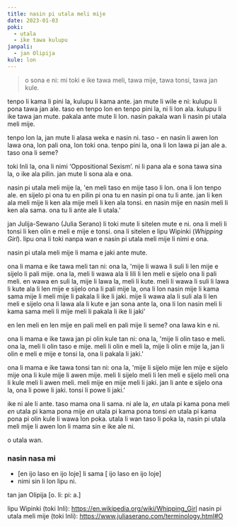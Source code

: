 ```yaml
---
title: nasin pi utala meli mije
date: 2023-01-03
poki:
  - utala
  - ike tawa kulupu
janpali:
  - jan Olipija
kule: lon
---
```


> o sona e ni: mi toki e ike tawa meli, tawa mije, tawa tonsi, tawa jan kule.

tenpo li kama li pini la, kulupu li kama ante. jan mute li wile e ni: kulupu li pona tawa jan ale. taso en tenpo lon en tenpo pini la, ni li lon ala. kulupu li ike tawa jan mute. pakala ante mute li lon. nasin pakala wan li nasin pi utala meli mije.

tenpo lon la, jan mute li alasa weka e nasin ni. taso - en nasin li awen lon lawa ona, lon pali ona, lon toki ona. tenpo pini la, ona li lon lawa pi jan ale a. taso ona li seme?

toki Inli la, ona li nimi ‘Oppositional Sexism’. ni li pana ala e sona tawa sina la, o ike ala pilin. jan mute li sona ala e ona.

nasin pi utala meli mije la, 'en meli taso en mije taso li lon. ona li lon tenpo ale. en sijelo pi ona tu en pilin pi ona tu en nasin pi ona tu li ante. jan li ken ala meli mije li ken ala mije meli li ken ala tonsi. en nasin mije en nasin meli li ken ala sama. ona tu li ante ale li utala.'

jan Julija-Sewano (Julia Serano) li toki mute li sitelen mute e ni. ona li meli li tonsi li ken olin e meli e mije e tonsi. ona li sitelen e lipu Wipinki (*Whipping Girl*). lipu ona li toki nanpa wan e nasin pi utala meli mije li nimi e ona.

nasin pi utala meli mije li mama e jaki ante mute.

ona li mama e ike tawa meli tan ni: ona la, 'mije li wawa li suli li len mije e sijelo li pali mije. ona la, meli li wawa ala li lili li len meli e sijelo ona li pali meli. en wawa en suli la, mije li lawa la, meli li kute. meli li wawa li suli li lawa li kute ala li len mije e sijelo ona li pali mije la, ona li lon nasin mije li kama sama mije li meli mije li pakala li ike li jaki. mije li wawa ala li suli ala li len meli e sijelo ona li lawa ala li kute e jan sona ante la, ona li lon nasin meli li kama sama meli li mije meli li pakala li ike li jaki' 

en len meli en len mije en pali meli en pali mije li seme? ona lawa kin e ni.

ona li mama e ike tawa jan pi olin kule tan ni: ona la, 'mije li olin taso e meli. ona la, meli li olin taso e mije. meli li olin e meli la, mije li olin e mije la, jan li olin e meli e mije e tonsi la, ona li pakala li jaki.'

ona li mama e ike tawa tonsi tan ni: ona la, 'mije li sijelo mije len mije e sijelo mije ona li kule mije li awen mije. meli li sijelo meli li len meli e sijelo meli ona li kule meli li awen meli. meli mije en mije meli li jaki. jan li ante e sijelo ona la, ona li powe li jaki. tonsi li powe li jaki.'

ike ni ale li ante. taso mama ona li sama. ni ale la, *en* utala pi kama pona meli *en* utala pi kama pona mije *en* utala pi kama pona tonsi *en* utala pi kama pona pi olin kule li wawa lon poka. utala li wan taso li poka la, nasin pi utala meli mije li awen lon li mama sin e ike ale ni.

o utala wan.

### nasin nasa mi
- [en ijo laso en ijo loje] li sama [ ijo laso en ijo loje]
- nimi sin li lon lipu ni.

tan jan Olipija [o. li: pi: a.]

lipu Wipinki (toki Inli): https://en.wikipedia.org/wiki/Whipping_Girl 
nasin pi utala meli mije (toki Inli): https://www.juliaserano.com/terminology.html#O 
